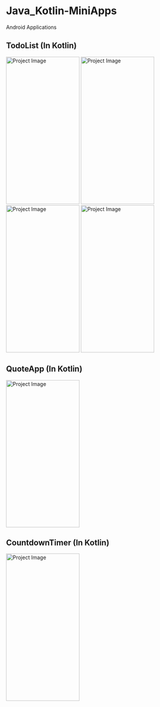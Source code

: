 # Java_Kotlin-MiniApps
Android Applications

## TodoList (In Kotlin)
<img src="https://github.com/ahmeriqbal7aa/Java_Kotlin-MiniApps/assets/73339220/b89c0c1f-1452-45ba-a53e-0522a6e958e1" alt="Project Image" width="200" height="400"/> <img src="https://github.com/ahmeriqbal7aa/Java_Kotlin-MiniApps/assets/73339220/9c889df5-e672-40ba-9355-4aa63021529c" alt="Project Image" width="200" height="400"/> <img src="https://github.com/ahmeriqbal7aa/Java_Kotlin-MiniApps/assets/73339220/d6b71995-d131-42e3-b742-d83dd63266e9" alt="Project Image" width="200" height="400"/> <img src="https://github.com/ahmeriqbal7aa/Java_Kotlin-MiniApps/assets/73339220/c45ed3ec-5d96-43da-b01b-e1af371df16c" alt="Project Image" width="200" height="400"/>

## QuoteApp (In Kotlin)
<img src="https://github.com/ahmeriqbal7aa/Java_Kotlin-MiniApps/assets/73339220/e770d0f9-778a-45ef-bbfc-cace98894bbb" alt="Project Image" width="200" height="400"/>

## CountdownTimer (In Kotlin)
<img src="https://github.com/ahmeriqbal7aa/Java_Kotlin-MiniApps/assets/73339220/127db64a-3a79-4ed8-9867-ab618c56f179" alt="Project Image" width="200" height="400"/>
